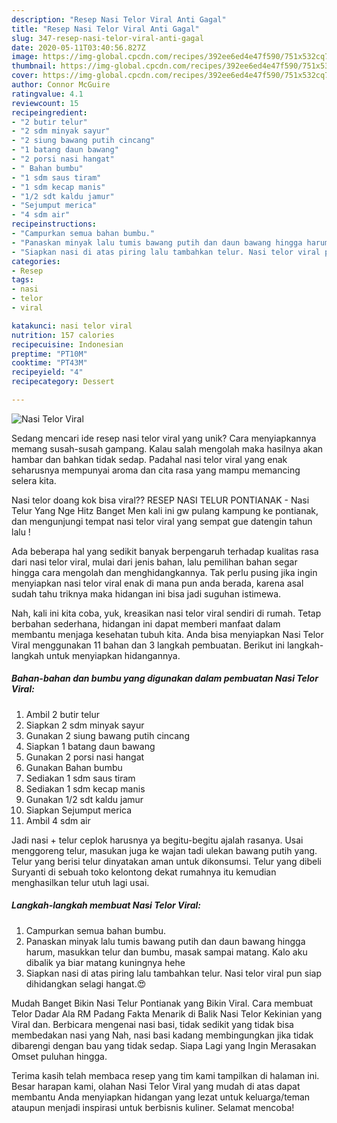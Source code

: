 ```yaml
---
description: "Resep Nasi Telor Viral Anti Gagal"
title: "Resep Nasi Telor Viral Anti Gagal"
slug: 347-resep-nasi-telor-viral-anti-gagal
date: 2020-05-11T03:40:56.827Z
image: https://img-global.cpcdn.com/recipes/392ee6ed4e47f590/751x532cq70/nasi-telor-viral-foto-resep-utama.jpg
thumbnail: https://img-global.cpcdn.com/recipes/392ee6ed4e47f590/751x532cq70/nasi-telor-viral-foto-resep-utama.jpg
cover: https://img-global.cpcdn.com/recipes/392ee6ed4e47f590/751x532cq70/nasi-telor-viral-foto-resep-utama.jpg
author: Connor McGuire
ratingvalue: 4.1
reviewcount: 15
recipeingredient:
- "2 butir telur"
- "2 sdm minyak sayur"
- "2 siung bawang putih cincang"
- "1 batang daun bawang"
- "2 porsi nasi hangat"
- " Bahan bumbu"
- "1 sdm saus tiram"
- "1 sdm kecap manis"
- "1/2 sdt kaldu jamur"
- "Sejumput merica"
- "4 sdm air"
recipeinstructions:
- "Campurkan semua bahan bumbu."
- "Panaskan minyak lalu tumis bawang putih dan daun bawang hingga harum, masukkan telur dan bumbu, masak sampai matang. Kalo aku dibalik ya biar matang kuningnya hehe"
- "Siapkan nasi di atas piring lalu tambahkan telur. Nasi telor viral pun siap dihidangkan selagi hangat.😍"
categories:
- Resep
tags:
- nasi
- telor
- viral

katakunci: nasi telor viral 
nutrition: 157 calories
recipecuisine: Indonesian
preptime: "PT10M"
cooktime: "PT43M"
recipeyield: "4"
recipecategory: Dessert

---
```



![Nasi Telor Viral](https://img-global.cpcdn.com/recipes/392ee6ed4e47f590/751x532cq70/nasi-telor-viral-foto-resep-utama.jpg)

Sedang mencari ide resep nasi telor viral yang unik? Cara menyiapkannya memang susah-susah gampang. Kalau salah mengolah maka hasilnya akan hambar dan bahkan tidak sedap. Padahal nasi telor viral yang enak seharusnya mempunyai aroma dan cita rasa yang mampu memancing selera kita.

Nasi telor doang kok bisa viral?? RESEP NASI TELUR PONTIANAK - Nasi Telur Yang Nge Hitz Banget Men kali ini gw pulang kampung ke pontianak, dan mengunjungi tempat nasi telor viral yang sempat gue datengin tahun lalu !

Ada beberapa hal yang sedikit banyak berpengaruh terhadap kualitas rasa dari nasi telor viral, mulai dari jenis bahan, lalu pemilihan bahan segar hingga cara mengolah dan menghidangkannya. Tak perlu pusing jika ingin menyiapkan nasi telor viral enak di mana pun anda berada, karena asal sudah tahu triknya maka hidangan ini bisa jadi suguhan istimewa.


Nah, kali ini kita coba, yuk, kreasikan nasi telor viral sendiri di rumah. Tetap berbahan sederhana, hidangan ini dapat memberi manfaat dalam membantu menjaga kesehatan tubuh kita. Anda bisa menyiapkan Nasi Telor Viral menggunakan 11 bahan dan 3 langkah pembuatan. Berikut ini langkah-langkah untuk menyiapkan hidangannya.

<!--inarticleads1-->

##### Bahan-bahan dan bumbu yang digunakan dalam pembuatan Nasi Telor Viral:

1. Ambil 2 butir telur
1. Siapkan 2 sdm minyak sayur
1. Gunakan 2 siung bawang putih cincang
1. Siapkan 1 batang daun bawang
1. Gunakan 2 porsi nasi hangat
1. Gunakan  Bahan bumbu
1. Sediakan 1 sdm saus tiram
1. Sediakan 1 sdm kecap manis
1. Gunakan 1/2 sdt kaldu jamur
1. Siapkan Sejumput merica
1. Ambil 4 sdm air


Jadi nasi + telur ceplok harusnya ya begitu-begitu ajalah rasanya. Usai menggoreng telur, masukan juga ke wajan tadi ulekan bawang putih yang. Telur yang berisi telur dinyatakan aman untuk dikonsumsi. Telur yang dibeli Suryanti di sebuah toko kelontong dekat rumahnya itu kemudian menghasilkan telur utuh lagi usai. 

<!--inarticleads2-->

##### Langkah-langkah membuat Nasi Telor Viral:

1. Campurkan semua bahan bumbu.
1. Panaskan minyak lalu tumis bawang putih dan daun bawang hingga harum, masukkan telur dan bumbu, masak sampai matang. Kalo aku dibalik ya biar matang kuningnya hehe
1. Siapkan nasi di atas piring lalu tambahkan telur. Nasi telor viral pun siap dihidangkan selagi hangat.😍


Mudah Banget Bikin Nasi Telur Pontianak yang Bikin Viral. Cara membuat Telor Dadar Ala RM Padang Fakta Menarik di Balik Nasi Telor Kekinian yang Viral dan. Berbicara mengenai nasi basi, tidak sedikit yang tidak bisa membedakan nasi yang Nah, nasi basi kadang membingungkan jika tidak dibarengi dengan bau yang tidak sedap. Siapa Lagi yang Ingin Merasakan Omset puluhan hingga. 

Terima kasih telah membaca resep yang tim kami tampilkan di halaman ini. Besar harapan kami, olahan Nasi Telor Viral yang mudah di atas dapat membantu Anda menyiapkan hidangan yang lezat untuk keluarga/teman ataupun menjadi inspirasi untuk berbisnis kuliner. Selamat mencoba!
